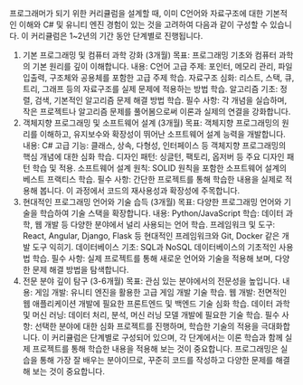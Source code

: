 
프로그래머가 되기 위한 커리큘럼을 설계할 때, 이미 C언어와 자료구조에 대한 기본적인 이해와 C# 및 유니티 엔진 경험이 있는 것을 고려하여 다음과 같이 구성할 수 있습니다. 이 커리큘럼은 1~2년의 기간 동안 단계별로 진행됩니다.

1. 기본 프로그래밍 및 컴퓨터 과학 강화 (3개월)
목표: 프로그래밍 기초와 컴퓨터 과학의 기본 원리를 깊이 이해합니다.
내용:
C언어 고급 주제: 포인터, 메모리 관리, 파일 입출력, 구조체와 공용체를 포함한 고급 주제 학습.
자료구조 심화: 리스트, 스택, 큐, 트리, 그래프 등의 자료구조를 실제 문제에 적용하는 방법 학습.
알고리즘 기초: 정렬, 검색, 기본적인 알고리즘 문제 해결 방법 학습.
필수 사항: 각 개념을 실습하며, 작은 프로젝트나 알고리즘 문제를 풀어봄으로써 이론과 실제의 연결을 강화합니다.
2. 객체지향 프로그래밍 및 소프트웨어 설계 (3개월)
목표: 객체지향 프로그래밍의 원리를 이해하고, 유지보수와 확장성이 뛰어난 소프트웨어 설계 능력을 개발합니다.
내용:
C# 고급 기능: 클래스, 상속, 다형성, 인터페이스 등 객체지향 프로그래밍의 핵심 개념에 대한 심화 학습.
디자인 패턴: 싱글턴, 팩토리, 옵저버 등 주요 디자인 패턴 학습 및 적용.
소프트웨어 설계 원칙: SOLID 원칙을 포함한 소프트웨어 설계의 베스트 프랙티스 학습.
필수 사항: 간단한 프로젝트를 통해 학습한 내용을 실제로 적용해 봅니다. 이 과정에서 코드의 재사용성과 확장성에 주목합니다.
3. 현대적인 프로그래밍 언어와 기술 습득 (3개월)
목표: 다양한 프로그래밍 언어와 기술을 학습하여 기술 스택을 확장합니다.
내용:
Python/JavaScript 학습: 데이터 과학, 웹 개발 등 다양한 분야에서 널리 사용되는 언어 학습.
프레임워크 및 도구: React, Angular, Django, Flask 등 현대적인 프레임워크와 Git, Docker 같은 개발 도구 익히기.
데이터베이스 기초: SQL과 NoSQL 데이터베이스의 기초적인 사용법 학습.
필수 사항: 실제 프로젝트를 통해 새로운 언어와 기술을 적용해 보며, 다양한 문제 해결 방법을 탐색합니다.
4. 전문 분야 깊이 탐구 (3-6개월)
목표: 관심 있는 분야에서의 전문성을 높입니다.
내용:
게임 개발: 유니티 엔진을 활용한 고급 게임 개발 기술 학습.
웹 개발: 전면적인 웹 애플리케이션 개발에 필요한 프론트엔드 및 백엔드 기술 심화 학습.
데이터 과학 및 머신 러닝: 데이터 처리, 분석, 머신 러닝 모델 개발에 필요한 기술 학습.
필수 사항: 선택한 분야에 대한 심화 프로젝트를 진행하며, 학습한 기술의 적용을 극대화합니다.
이 커리큘럼은 단계별로 구성되어 있으며, 각 단계에서는 이론 학습과 함께 실제 프로젝트를 통해 학습한 내용을 적용해 보는 것이 중요합니다. 프로그래밍은 실습을 통해 가장 잘 배우는 분야이므로, 꾸준히 코드를 작성하고 다양한 문제를 해결해 보는 것이 중요합니다.